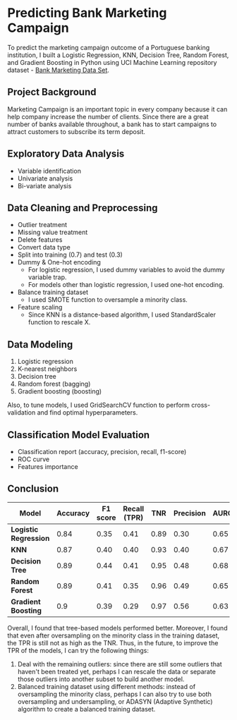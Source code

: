 # Predicting Bank Marketing Campaign
To predict the marketing campaign outcome of a Portuguese banking institution, I built a Logistic Regression, KNN, Decision Tree, Random Forest, and Gradient Boosting in Python using UCI Machine Learning repository dataset - [Bank Marketing Data Set](https://archive.ics.uci.edu/ml/datasets/Bank+Marketing).
## Project Background
Marketing Campaign is an important topic in every company because it can help company increase the number of clients. Since there are a great number of banks available throughout, a bank has to start campaigns to attract customers to subscribe its term deposit. 
## Exploratory Data Analysis
   - Variable identification
   - Univariate analysis
   - Bi-variate analysis
## Data Cleaning and Preprocessing
   - Outlier treatment
   - Missing value treatment
   - Delete features
   - Convert data type
   - Split into training (0.7) and test (0.3)
   - Dummy & One-hot encoding
     - For logistic regression, I used dummy variables to avoid the dummy variable trap.
     - For models other than logistic regression, I used one-hot encoding.
   - Balance training dataset
     - I used SMOTE function to oversample a minority class.
   - Feature scaling
     - Since KNN is a distance-based algorithm, I used StandardScaler function to rescale X.
## Data Modeling
1. Logistic regression
2. K-nearest neighbors
3. Decision tree
4. Random forest (bagging)
5. Gradient boosting (boosting)

Also, to tune models, I used GridSearchCV function to perform cross-validation and find optimal hyperparameters.
## Classification Model Evaluation
   - Classification report (accuracy, precision, recall, f1-score)
   - ROC curve
   - Features importance
## Conclusion

Model|Accuracy|F1 score|Recall (TPR)|TNR|Precision|AUROC
-----|-----|-----|-----|-----|-----|-----
**Logistic Regression**|0.84|0.35|0.41|0.89|0.30|0.65
**KNN**|0.87|0.40|0.40|0.93|0.40|0.67
**Decision Tree**|0.89|0.44|0.41|0.95|0.48|0.68
**Random Forest**|0.89|0.41|0.35|0.96|0.49|0.65
**Gradient Boosting**|0.9|0.39|0.29|0.97|0.56|0.63

Overall, I found that tree-based models performed better. Moreover, I found that even after oversampling on the minority class in the training dataset, the TPR is still not as high as the TNR. Thus, in the future, to improve the TPR of the models, I can try the following things: 
1. Deal with the remaining outliers: since there are still some outliers that haven't been treated yet, perhaps I can rescale the data or separate those outliers into another subset to build another model.
2. Balanced training dataset using different methods: instead of oversampling the minority class, perhaps I can also try to use both oversampling and undersampling, or ADASYN (Adaptive Synthetic) algorithm to create a balanced training dataset.
